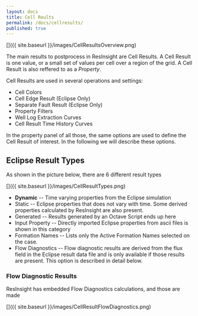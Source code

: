 ```yaml
---
layout: docs
title: Cell Reults
permalink: /docs/cellresults/
published: true
---
```


[]({{ site.baseurl }}/images/CellResultsOverview.png)

The main results to postprocess in ResInsight are Cell Results. A Cell Result is one value, or a small set of values per 
cell over a region of the grid. A Cell Result is also reffered to as a *Property*.

Cell Results are used in several operations and settings: 

- Cell Colors
- Cell Edge Result (Eclipse Only)
- Separate Fault Result (Eclipse Only)
- Property Filters
- Well Log Extraction Curves 
- Cell Result Time History Curves

In the property panel of all those, the same options are used to define the Cell Result of interest. 
In the following we will describe these options. 

## Eclipse Result Types

As shown in the picture below, there are 6 different result types

[]({{ site.baseurl }}/images/CellResultTypes.png)

- **Dynamic** -- Time varying properties from the Eclipse simulation
- Static -- Eclipse properties that does not vary with time. Some derived properties calculated by ResInsight are also present.
- Generated -- Results generated by an Octave Script ends up here
- Input Property -- Directly imported Eclipse properties from ascii files is shown in this category
- Formation Names -- Lists only the Active Formation Names selected on the case.  
- Flow Diagnostics -- Flow diagnostic results are derived from the flux field in the Eclipse result data file and is only 
  available if those results are present. This option is described in detail below.

### Flow Diagnostic Results

ResInsight has embedded Flow Diagnostics calculations, and those are made 

[]({{ site.baseurl }}/images/CellResultFlowDiagnostics.png)
